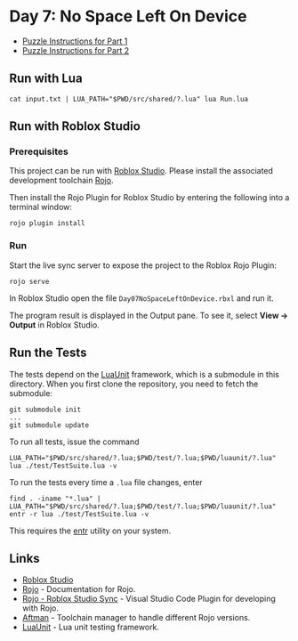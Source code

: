 # Day 7: No Space Left On Device

- [Puzzle Instructions for Part 1](./PUZZLE-PART-1.md)
- [Puzzle Instructions for Part 2](./PUZZLE-PART-2.md)

## Run with Lua

```shell
cat input.txt | LUA_PATH="$PWD/src/shared/?.lua" lua Run.lua
```

## Run with Roblox Studio

### Prerequisites

This project can be run with [Roblox Studio](https://www.roblox.com/create). Please install the associated development
toolchain [Rojo](https://rojo.space/docs/v7/getting-started/installation/).

Then install the Rojo Plugin for Roblox Studio by entering the following into a terminal window:

```shell
rojo plugin install
```

### Run

Start the live sync server to expose the project to the Roblox Rojo Plugin:

```shell
rojo serve
```

In Roblox Studio open the file `Day07NoSpaceLeftOnDevice.rbxl` and run it.

The program result is displayed in the Output pane. To see it, select **View → Output** in Roblox Studio.

## Run the Tests

The tests depend on the [LuaUnit](https://github.com/bluebird75/luaunit) framework, which is a submodule in this
directory. When you first clone the repository, you need to fetch the submodule:

```shell
git submodule init
...
git submodule update
```

To run all tests, issue the command

```shell
LUA_PATH="$PWD/src/shared/?.lua;$PWD/test/?.lua;$PWD/luaunit/?.lua" lua ./test/TestSuite.lua -v
```

To run the tests every time a `.lua` file changes, enter

```shell
find . -iname "*.lua" | LUA_PATH="$PWD/src/shared/?.lua;$PWD/test/?.lua;$PWD/luaunit/?.lua" entr -r lua ./test/TestSuite.lua -v
```

This requires the [entr](https://github.com/eradman/entr) utility on your system.

## Links

- [Roblox Studio](https://www.roblox.com/create)
- [Rojo](https://github.com/rojo-rbx/rojo) - Documentation for Rojo.
- [Rojo - Roblox Studio Sync](https://marketplace.visualstudio.com/items?itemName=evaera.vscode-rojo) - Visual Studio Code Plugin for developing with Rojo.
- [Aftman](https://github.com/LPGhatguy/aftman) - Toolchain manager to handle different Rojo versions.
- [LuaUnit](https://luaunit.readthedocs.io/en/latest/) - Lua unit testing framework.
